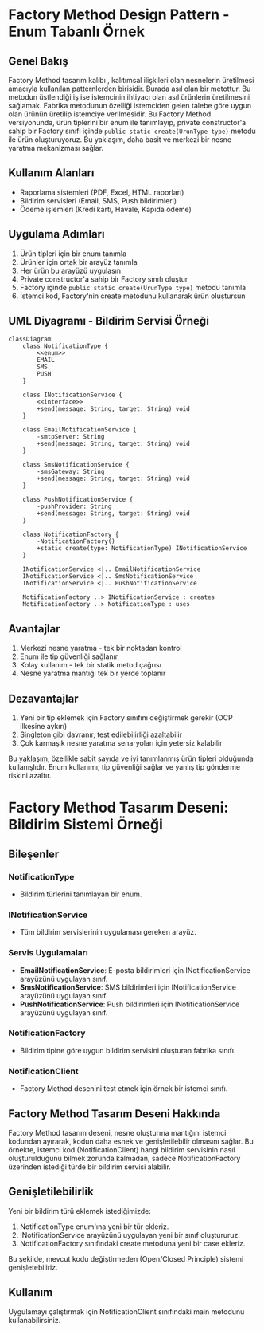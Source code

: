 # Factory Method Design Pattern - Enum Tabanlı Örnek

## Genel Bakış
Factory Method tasarım kalıbı , kalıtımsal ilişkileri olan nesnelerin üretilmesi amacıyla kullanılan patternlerden birisidir. Burada asıl olan bir metottur. Bu metodun üstlendiği iş ise istemcinin ihtiyacı olan asıl ürünlerin üretilmesini sağlamak.
Fabrika metodunun özelliği istemciden gelen talebe göre uygun olan ürünün üretilip istemciye verilmesidir. 
Bu Factory Method versiyonunda, ürün tiplerini bir enum ile tanımlayıp, private constructor'a sahip bir Factory sınıfı içinde `public static create(UrunType type)` metodu ile ürün oluşturuyoruz. Bu yaklaşım, daha basit ve merkezi bir nesne yaratma mekanizması sağlar.

## Kullanım Alanları
- Raporlama sistemleri (PDF, Excel, HTML raporları)
- Bildirim servisleri (Email, SMS, Push bildirimleri)
- Ödeme işlemleri (Kredi kartı, Havale, Kapıda ödeme)

## Uygulama Adımları
1. Ürün tipleri için bir enum tanımla
2. Ürünler için ortak bir arayüz tanımla
3. Her ürün bu arayüzü uygulasın
4. Private constructor'a sahip bir Factory sınıfı oluştur
5. Factory içinde `public static create(UrunType type)` metodu tanımla
6. İstemci kod, Factory'nin create metodunu kullanarak ürün oluştursun

## UML Diyagramı - Bildirim Servisi Örneği

```mermaid
classDiagram
    class NotificationType {
        <<enum>>
        EMAIL
        SMS
        PUSH
    }
    
    class INotificationService {
        <<interface>>
        +send(message: String, target: String) void
    }
    
    class EmailNotificationService {
        -smtpServer: String
        +send(message: String, target: String) void
    }
    
    class SmsNotificationService {
        -smsGateway: String
        +send(message: String, target: String) void
    }
    
    class PushNotificationService {
        -pushProvider: String
        +send(message: String, target: String) void
    }
    
    class NotificationFactory {
        -NotificationFactory()
        +static create(type: NotificationType) INotificationService
    }
    
    INotificationService <|.. EmailNotificationService
    INotificationService <|.. SmsNotificationService
    INotificationService <|.. PushNotificationService
    
    NotificationFactory ..> INotificationService : creates
    NotificationFactory ..> NotificationType : uses
```

## Avantajlar
1. Merkezi nesne yaratma - tek bir noktadan kontrol
2. Enum ile tip güvenliği sağlanır
3. Kolay kullanım - tek bir statik metod çağrısı
4. Nesne yaratma mantığı tek bir yerde toplanır

## Dezavantajlar
1. Yeni bir tip eklemek için Factory sınıfını değiştirmek gerekir (OCP ilkesine aykırı)
2. Singleton gibi davranır, test edilebilirliği azaltabilir
3. Çok karmaşık nesne yaratma senaryoları için yetersiz kalabilir

Bu yaklaşım, özellikle sabit sayıda ve iyi tanımlanmış ürün tipleri olduğunda kullanışlıdır. Enum kullanımı, tip güvenliği sağlar ve yanlış tip gönderme riskini azaltır.

# Factory Method Tasarım Deseni: Bildirim Sistemi Örneği

## Bileşenler

### NotificationType
- Bildirim türlerini tanımlayan bir enum.

### INotificationService
- Tüm bildirim servislerinin uygulaması gereken arayüz.

### Servis Uygulamaları
- **EmailNotificationService**: E-posta bildirimleri için INotificationService arayüzünü uygulayan sınıf.
- **SmsNotificationService**: SMS bildirimleri için INotificationService arayüzünü uygulayan sınıf.
- **PushNotificationService**: Push bildirimleri için INotificationService arayüzünü uygulayan sınıf.

### NotificationFactory
- Bildirim tipine göre uygun bildirim servisini oluşturan fabrika sınıfı.

### NotificationClient
- Factory Method desenini test etmek için örnek bir istemci sınıfı.

## Factory Method Tasarım Deseni Hakkında

Factory Method tasarım deseni, nesne oluşturma mantığını istemci kodundan ayırarak, kodun daha esnek ve genişletilebilir olmasını sağlar. Bu örnekte, istemci kod (NotificationClient) hangi bildirim servisinin nasıl oluşturulduğunu bilmek zorunda kalmadan, sadece NotificationFactory üzerinden istediği türde bir bildirim servisi alabilir.

## Genişletilebilirlik

Yeni bir bildirim türü eklemek istediğimizde:

1. NotificationType enum'ına yeni bir tür ekleriz.
2. INotificationService arayüzünü uygulayan yeni bir sınıf oluştururuz.
3. NotificationFactory sınıfındaki create metoduna yeni bir case ekleriz.

Bu şekilde, mevcut kodu değiştirmeden (Open/Closed Principle) sistemi genişletebiliriz.

## Kullanım

Uygulamayı çalıştırmak için NotificationClient sınıfındaki main metodunu kullanabilirsiniz.